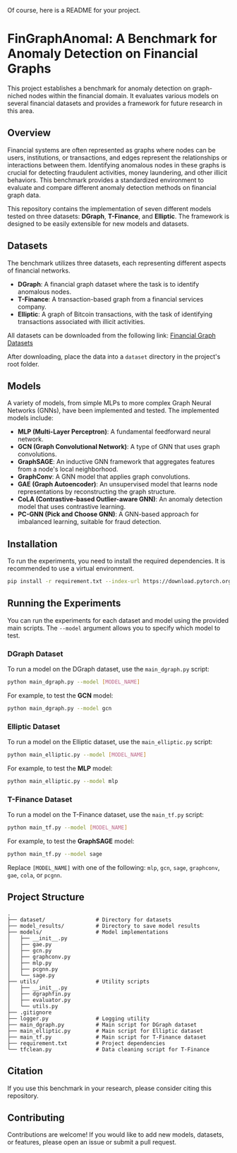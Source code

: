 Of course, here is a README for your project.

# FinGraphAnomal: A Benchmark for Anomaly Detection on Financial Graphs

This project establishes a benchmark for anomaly detection on graph-niched nodes within the financial domain. It evaluates various models on several financial datasets and provides a framework for future research in this area.

## Overview

Financial systems are often represented as graphs where nodes can be users, institutions, or transactions, and edges represent the relationships or interactions between them. Identifying anomalous nodes in these graphs is crucial for detecting fraudulent activities, money laundering, and other illicit behaviors. This benchmark provides a standardized environment to evaluate and compare different anomaly detection methods on financial graph data.

This repository contains the implementation of seven different models tested on three datasets: **DGraph**, **T-Finance**, and **Elliptic**. The framework is designed to be easily extensible for new models and datasets.

## Datasets

The benchmark utilizes three datasets, each representing different aspects of financial networks.

  * **DGraph**: A financial graph dataset where the task is to identify anomalous nodes.
  * **T-Finance**: A transaction-based graph from a financial services company.
  * **Elliptic**: A graph of Bitcoin transactions, with the task of identifying transactions associated with illicit activities.

All datasets can be downloaded from the following link: [Financial Graph Datasets](https://drive.google.com/drive/folders/16R3uQ9eLrUq3ecd7cFaPsOv5vG_D5_tf?usp=drive_link)

After downloading, place the data into a `dataset` directory in the project's root folder.

## Models

A variety of models, from simple MLPs to more complex Graph Neural Networks (GNNs), have been implemented and tested. The implemented models include:

  * **MLP (Multi-Layer Perceptron)**: A fundamental feedforward neural network.
  * **GCN (Graph Convolutional Network)**: A type of GNN that uses graph convolutions.
  * **GraphSAGE**: An inductive GNN framework that aggregates features from a node's local neighborhood.
  * **GraphConv**: A GNN model that applies graph convolutions.
  * **GAE (Graph Autoencoder)**: An unsupervised model that learns node representations by reconstructing the graph structure.
  * **CoLA (Contrastive-based Outlier-aware GNN)**: An anomaly detection model that uses contrastive learning.
  * **PC-GNN (Pick and Choose GNN)**: A GNN-based approach for imbalanced learning, suitable for fraud detection.

## Installation

To run the experiments, you need to install the required dependencies. It is recommended to use a virtual environment.

```bash
pip install -r requirement.txt --index-url https://download.pytorch.org/whl/cu121 -f https://data.pyg.org/whl/torch-2.1.0+cu121.html -f https://data.dgl.ai/wheels/repo.html
```

## Running the Experiments

You can run the experiments for each dataset and model using the provided main scripts. The `--model` argument allows you to specify which model to test.

### DGraph Dataset

To run a model on the DGraph dataset, use the `main_dgraph.py` script:

```bash
python main_dgraph.py --model [MODEL_NAME]
```

For example, to test the **GCN** model:

```bash
python main_dgraph.py --model gcn
```

### Elliptic Dataset

To run a model on the Elliptic dataset, use the `main_elliptic.py` script:

```bash
python main_elliptic.py --model [MODEL_NAME]
```

For example, to test the **MLP** model:

```bash
python main_elliptic.py --model mlp
```

### T-Finance Dataset

To run a model on the T-Finance dataset, use the `main_tf.py` script:

```bash
python main_tf.py --model [MODEL_NAME]
```

For example, to test the **GraphSAGE** model:

```bash
python main_tf.py --model sage
```

Replace `[MODEL_NAME]` with one of the following: `mlp`, `gcn`, `sage`, `graphconv`, `gae`, `cola`, or `pcgnn`.

## Project Structure

```
.
├── dataset/                # Directory for datasets
├── model_results/          # Directory to save model results
├── models/                 # Model implementations
│   ├── __init__.py
│   ├── gae.py
│   ├── gcn.py
│   ├── graphconv.py
│   ├── mlp.py
│   ├── pcgnn.py
│   └── sage.py
├── utils/                  # Utility scripts
│   ├── __init__.py
│   ├── dgraphfin.py
│   ├── evaluator.py
│   └── utils.py
├── .gitignore
├── logger.py               # Logging utility
├── main_dgraph.py          # Main script for DGraph dataset
├── main_elliptic.py        # Main script for Elliptic dataset
├── main_tf.py              # Main script for T-Finance dataset
├── requirement.txt         # Project dependencies
└── tfclean.py              # Data cleaning script for T-Finance
```

## Citation

If you use this benchmark in your research, please consider citing this repository.

## Contributing

Contributions are welcome\! If you would like to add new models, datasets, or features, please open an issue or submit a pull request.
